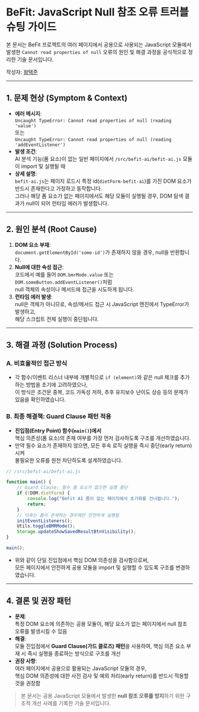 
# BeFit: JavaScript Null 참조 오류 트러블슈팅 가이드

본 문서는 BeFit 프로젝트의 여러 페이지에서 공용으로 사용되는 JavaScript 모듈에서 발생한 `Cannot read properties of null` 오류의 원인 및 해결 과정을 공식적으로 정리한 기술 문서입니다.

작성자: [왕택준](https://github.com/TJK98)

---

## 1. 문제 현상 (Symptom & Context)

- **에러 메시지**:  
  `Uncaught TypeError: Cannot read properties of null (reading 'value')`  
  또는  
  `Uncaught TypeError: Cannot read properties of null (reading 'addEventListener')`
- **발생 조건**:  
  AI 분석 기능(폼 요소)이 없는 일반 페이지에서 `/src/befit-ai/befit-ai.js` 모듈이 import 및 실행될 때
- **상세 설명**:  
  `befit-ai.js`는 페이지 로드시 특정 id(`dietForm-befit-ai`)를 가진 DOM 요소가 반드시 존재한다고 가정하고 동작합니다.  
  그러나 해당 폼 요소가 없는 페이지에서도 해당 모듈이 실행될 경우, DOM 탐색 결과가 null이 되어 런타임 에러가 발생합니다.

---

## 2. 원인 분석 (Root Cause)

1. **DOM 요소 부재**:  
   `document.getElementById('some-id')`가 존재하지 않을 경우, null을 반환합니다.
2. **Null에 대한 속성 접근**:  
   코드에서 예를 들어 `DOM.bmrMode.value` 또는 `DOM.someButton.addEventListener()`처럼  
   null 객체의 속성이나 메서드에 접근을 시도하게 됩니다.
3. **런타임 에러 발생**:  
   null은 객체가 아니므로, 속성/메서드 접근 시 JavaScript 엔진에서 TypeError가 발생하고,  
   해당 스크립트 전체 실행이 중단됩니다.

---

## 3. 해결 과정 (Solution Process)

### A. 비효율적인 접근 방식

- 각 함수/이벤트 리스너 내부에 개별적으로 `if (element)`와 같은 null 체크를 추가하는 방법을 초기에 고려하였으나,  
  이 방식은 조건문 중복, 코드 가독성 저하, 추후 유지보수 난이도 상승 등의 문제가 있음을 확인하였습니다.

### B. 최종 해결책: Guard Clause 패턴 적용

- **진입점(Entry Point) 함수(`main()`)에서**  
  핵심 의존성(폼 요소)의 존재 여부를 가장 먼저 검사하도록 구조를 개선하였습니다.
- 만약 필수 요소가 존재하지 않으면, 모든 후속 로직 실행을 즉시 중단(early return)시켜  
  불필요한 오류를 원천 차단하도록 설계하였습니다.

```javascript
// /src/befit-ai/befit-ai.js

function main() {
    // Guard Clause: 필수 폼 요소가 없으면 실행 중단
    if (!DOM.dietForm) {
        console.log("BeFit AI 폼이 없는 페이지에서 초기화를 건너뜁니다.");
        return;
    }
    // 이후는 폼이 존재하는 경우에만 안전하게 실행됨
    initEventListeners();
    Utils.toggleBMRMode();
    Storage.updateShowSavedResultBtnVisibility();
}

main();
```

- 위와 같이 단일 진입점에서 핵심 DOM 의존성을 검사함으로써,  
  모든 페이지에서 안전하게 공용 모듈을 import 및 실행할 수 있도록 구조를 변경하였습니다.

---

## 4. 결론 및 권장 패턴

- **문제**:  
  특정 DOM 요소에 의존하는 공용 모듈이, 해당 요소가 없는 페이지에서 null 참조 오류를 발생시킬 수 있음
- **해결**:  
  모듈 진입점에서 **Guard Clause(가드 클로즈) 패턴**을 사용하여, 핵심 의존 요소 부재 시 즉시 실행을 종료하는 방식으로 구조를 개선
- **권장 사항**:  
  여러 페이지에서 공용으로 활용되는 JavaScript 모듈의 경우,  
  핵심 DOM 의존성에 대한 사전 검사 및 예외 처리(early return)를 반드시 적용할 것을 권장함

> 본 문서는 공용 JavaScript 모듈에서 발생한 **null 참조 오류를 방지**하기 위한 구조적 개선 사례를 기록한 기술 문서입니다.
